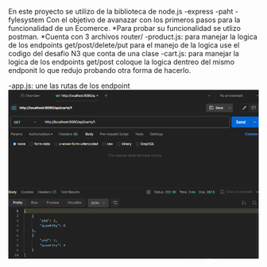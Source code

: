 En este proyecto se utilizo de la biblioteca de node.js
-express
-paht
-fylesystem
Con el objetivo de avanazar con los primeros pasos para la funcionalidad de un Ecomerce.
*Para probar su funcionalidad se utlizo postman.
*Cuenta con 3  archivos 
  router/
   -product.js: para manejar la logica de los endpoints get/post/delete/put para el manejo de la logica use el codigo del desafio N3 que conta de una clase
   -cart.js: para manejar la logica de los endpoints get/post coloque la logica dentreo del mismo endponit lo que redujo probando otra forma de hacerlo.
  
  -app.js: une las rutas de los endpoint
![Texto Alternativo](./imagenes/busqueda_por_id_de_carrito.png)
  

